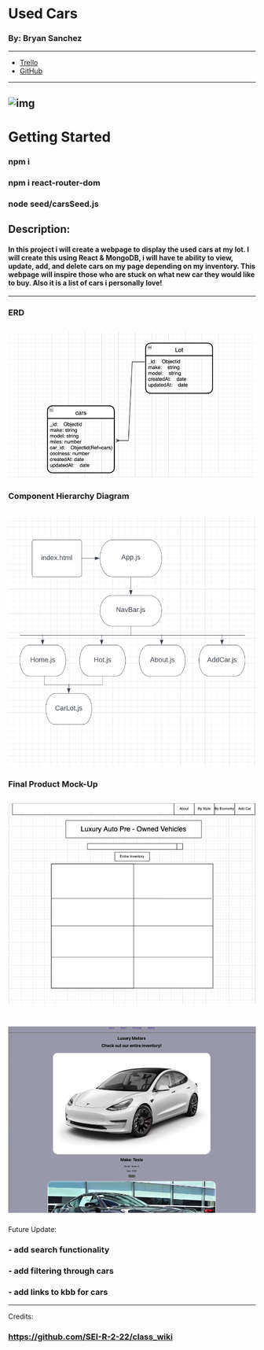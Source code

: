 # Used Cars

### By: Bryan Sanchez

---

- [Trello](https://trello.com/b/65b8L5kQ/u2projectusedcars)
- [GitHub](https://github.com/Bryvn1xx)

---

## ![img](https://di-uploads-pod20.dealerinspire.com/douglasjeepchryslerdodgeram/uploads/2019/03/DOUG_Storefront.jpg)

# Getting Started
### npm i
### npm i react-router-dom
### node seed/carsSeed.js



## Description:

#### In this project i will create a webpage to display the used cars at my lot. I will create this using React & MongoDB, i will have te ability to view, update, add, and delete cars on my page depending on my inventory. This webpage will inspire those who are stuck on what new car they would like to buy. Also it is a list of cars i personally love!

---

### ERD

## ![img](usedcars_img/used_cars_erd.png)

### Component Hierarchy Diagram

## ![img](usedcars_img/comp.hierarchy.png)

### Final Product Mock-Up

## ![img](usedcars_img/final_product.png)

# ![img](usedcars_img/screenshot.png)

Future Update:

### - add search functionality

### - add filtering through cars

### - add links to kbb for cars

---

Credits:

### https://github.com/SEI-R-2-22/class_wiki
